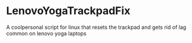 # LenovoYogaTrackpadFix
A coolpersonal  script for linux that resets the trackpad and gets rid of lag common on lenovo yoga laptops
